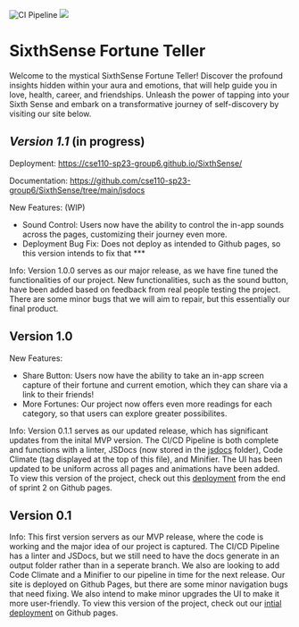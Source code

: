 ![CI Pipeline](https://github.com/cse110-sp23-group6/SixthSense/actions/workflows/deploy.yml/badge.svg)
<a href="https://codeclimate.com/github/cse110-sp23-group6/SixthSense/maintainability"><img src="https://api.codeclimate.com/v1/badges/723742e2c1840951929a/maintainability" /></a>
# SixthSense Fortune Teller
Welcome to the mystical SixthSense Fortune Teller! Discover the profound insights hidden within your aura and emotions, that will help guide you in love, health, career, and friendships. Unleash the power of tapping into your Sixth Sense and embark on a transformative journey of self-discovery by visiting our site below.

## *Version 1.1* (in progress)

Deployment: https://cse110-sp23-group6.github.io/SixthSense/

Documentation: https://github.com/cse110-sp23-group6/SixthSense/tree/main/jsdocs

New Features: (WIP) 
- Sound Control: Users now have the ability to control the in-app sounds across the pages, customizing their journey even more. 
- Deployment Bug Fix: Does not deploy as intended to Github pages, so this version intends to fix that *** 

Info: Version 1.0.0 serves as our major release, as we have fine tuned the functionalities of our project. New functionalities, such as the sound button, have been added based on feedback from real people testing the project. There are some minor bugs that we will aim to repair, but this essentially our final product. 

## Version 1.0

New Features: 
- Share Button: Users now have the ability to take an in-app screen capture of their fortune and current emotion, which they can share via a link to their friends! 
- More Fortunes: Our project now offers even more readings for each category, so that users can explore greater possibilites. 

Info: Version 0.1.1 serves as our updated release, which has significant updates from the inital MVP version. The CI/CD Pipeline is both complete and functions with a linter, JSDocs (now stored in the [jsdocs](https://github.com/cse110-sp23-group6/SixthSense/tree/main/jsdocs) folder), Code Climate (tag displayed at the top of this file), and Minifier. The UI has been updated to be uniform across all pages and animations have been added. To view this version of the project, check out this [deployment](https://github.com/cse110-sp23-group6/SixthSense/actions/runs/5158284771) from the end of sprint 2 on Github pages.

## Version 0.1

Info: This first version servers as our MVP release, where the code is working and the major idea of our project is captured. The CI/CD Pipeline has a linter and JSDocs, but we still need to have the docs generate in an output folder rather than in a seperate branch. We also are looking to add Code Climate and a Minifier to our pipeline in time for the next release. Our site is deployed on Github Pages, but there are some minor navigation bugs that need fixing. We also intend to make minor upgrades the UI to make it more user-friendly. To view this version of the project, check out our [intial deployment](https://github.com/cse110-sp23-group6/SixthSense/actions/runs/5074121030) on Github pages. 
